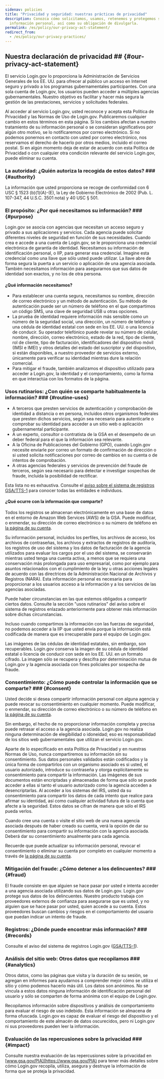 ```yaml
---
sidenav: policies
title: "Privacidad y seguridad: nuestras prácticas de privacidad"
description: Conozca cómo solicitamos, usamos, retenemos y protegemos su
  información personal, así como su obligación de divulgarla.
permalink: /es/policy/our-privacy-act-statement/
redirect_from:
  - /es/policy/our-privacy-practices/
---
```

## Nuestra declaración de privacidad ## {#our-privacy-act-statement}

El servicio Login.gov lo proporciona la Administración de Servicios Generales de los EE. UU. para ofrecer al público un acceso en Internet seguro y privado a los programas gubernamentales participantes. Con una sola cuenta de Login.gov, los usuarios pueden acceder a múltiples agencias gubernamentales. Nuestro objetivo es facilitar y hacer más segura la gestión de las prestaciones, servicios y solicitudes federales.

Al acceder al servicio Login.gov, usted reconoce y acepta esta Política de Privacidad y las Normas de Uso de Login.gov. Publicaremos cualquier cambio en estos términos en esta página. Si los cambios afectan a nuestro tratamiento de su información personal o se consideran significativos por algún otro motivo, se lo notificaremos por correo electrónico. Si no podemos ponernos en contacto con usted por correo electrónico, nos reservamos el derecho de hacerlo por otros medios, incluido el correo postal. Si en algún momento deja de estar de acuerdo con esta Política de Privacidad o con cualquier otra condición relevante del servicio Login.gov, puede eliminar su cuenta.

### La autoridad: ¿Quién autoriza la recogida de estos datos? ### {#authority}

La información que usted proporciona se recoge de conformidad con 6 USC § 1523 (b)(1)(A)-(E), la Ley de Gobierno Electrónico de 2002 (Pub. L. 107-347, 44 U.S.C. 3501 nota) y 40 USC § 501.

### El propósito: ¿Por qué necesitamos su información? ### {#purpose}

Login.gov se asocia con agencias que necesitan un acceso seguro y privado a sus aplicaciones y servicios. Cada agencia puede solicitar diferentes niveles de seguridad en función de sus necesidades. Cuando crea e accede a una cuenta de Login.gov, se le proporciona una credencial electrónica de garantía de identidad. Necesitamos su información de identificación personal, o IIP, para generar esa credencial. Imagine esta credencial como una llave que sólo usted puede utilizar. La llave abre de forma segura la puerta a un servicio o aplicación de una agencia asociada. También necesitamos información para asegurarnos que sus datos de identidad son exactos, y no los de otra persona.

#### ¿Qué información necesitamos?

* Para establecer una cuenta segura, necesitamos su nombre, dirección de correo electrónico y un método de autenticación. Su método de autenticación puede ser un número de teléfono en el que compartimos un código SMS, una clave de seguridad USB u otras opciones.
* La prueba de identidad requiere información más sensible como un número de la seguridad social, una dirección, un número de teléfono y una cédula de identidad estatal con sede en los EE. UU. o una licencia de conducir. Su operador telefónico puede revelar su número de celular, nombre, dirección, correo electrónico, estado de la red, tipo de cliente, rol de cliente, tipo de facturación, identificadores del dispositivo móvil (IMSI e IMEI) y otros detalles del estado del suscriptor y del dispositivo, si están disponibles, a nuestro proveedor de servicios externo, únicamente para verificar su identidad mientras dure la relación comercial.
* Para mitigar el fraude, también analizamos el dispositivo utilizado para acceder a Login.gov, la identidad y el comportamiento, como la forma en que interactúa con los formatos de la página.

### Usos rutinarios: ¿Con quién se comparte habitualmente la información? ### {#routine-uses}

* A terceros que presten servicios de autenticación y comprobación de identidad a distancia o en persona, incluidos otros organismos federales que presten dichos servicios, según sea necesario para autenticarle o comprobar su identidad para acceder a un sitio web o aplicación gubernamental participante.
* A un experto, consultor o contratista de la GSA en el desempeño de un deber federal para el que la información sea relevante.
* A la Oficina de Publicaciones del Gobierno (GPO), cuando Login.gov necesite enviarle por correo un formato de confirmación de dirección o si usted solicita notificaciones por correo de cambios en su cuenta o de intentos de comprobación.
* A otras agencias federales y servicios de prevención del fraude de terceros, según sea necesario para detectar e investigar sospechas de fraude, incluida la posibilidad de rectificar.

Esta lista no es exhaustiva. Consulte el [aviso sobre el sistema de registros GSA/TTS-1](https://www.federalregister.gov/documents/2022/11/21/2022-25420/privacy-act-of-1974-notice-of-a-modified-system-of-records) para conocer todas las entidades e individuos.

#### ¿Qué ocurre con la información que comparte?

Todos los registros se almacenan electrónicamente en una base de datos en el entorno de Amazon Web Services (AWS) de la GSA. Puede modificar, o enmendar, su dirección de correo electrónico o su número de teléfono en [la página de su cuenta](https://secure.login.gov/account).

Su información personal, incluidos los perfiles, los archivos de acceso, los archivos de contraseñas, los archivos y extractos de registros de auditoría, los registros de uso del sistema y los datos de facturación de la agencia utilizados para evaluar los cargos por el uso del sistema, se conservarán mientras usted tenga una cuenta activa, a menos que se requiera una conservación más prolongada para uso empresarial, como por ejemplo para asuntos relacionados con el cumplimiento de la ley u otras acciones legales de acuerdo con las directrices de la Administración Nacional de Archivos y Registros (NARA). Esta información personal es necesaria para proporcionar a los usuarios acceso a la información y a los servicios de las agencias asociadas.

Puede haber circunstancias en las que estemos obligados a compartir ciertos datos. Consulte la sección "usos rutinarios" del aviso sobre el sistema de registros enlazado anteriormente para obtener más información sobre dichas circunstancias.

Incluso cuando compartimos la información con las fuerzas de seguridad, no podemos acceder a la IIP que usted envía porque la información está codificada de manera que es irrecuperable para el equipo de Login.gov.

Las imágenes de las cédulas de identidad estatales, sin embargo, son recuperables. Login.gov conserva la imagen de su cédula de identidad estatal o licencia de conducir con sede en los EE. UU. en un formato cifrado. La imagen sólo se recupera y descifra por determinación mutua de Login.gov y la agencia asociada con fines policiales por sospecha de fraude.

### Consentimiento: ¿Cómo puede controlar la información que se comparte? ### {#consent}

Usted decide si desea compartir información personal con alguna agencia y puede revocar su consentimiento en cualquier momento. Puede modificar, o enmendar, su dirección de correo electrónico o su número de teléfono en [la página de su cuenta](https://secure.login.gov/account).

Sin embargo, el hecho de no proporcionar información completa y precisa puede retrasar el acceso a la agencia asociada. Login.gov no realiza ninguna determinación de elegibilidad o idoneidad; eso es responsabilidad de los sitios web gubernamentales que utilizan el servicio Login.gov.

Aparte de lo especificado en esta Política de Privacidad y en nuestras Normas de Uso, nunca compartiremos su información sin su consentimiento. Sus datos personales validados están codificados y la única forma de compartirlos con un organismo asociado es si usted, el usuario autorizado, introduce su contraseña y otorga explícitamente su consentimiento para compartir la información. Las imágenes de sus documentos están encriptadas y almacenadas de forma que sólo se puede acceder a ellas si tanto el usuario autorizado como la agencia acceden a desencriptarlas. Al acceder a los sistemas del IRS, usted da su consentimiento para compartir los datos de cada intento que realice para afirmar su identidad, así como cualquier actividad futura de la cuenta que afecte a la seguridad. Estos datos se cifran de manera que sólo el IRS pueda verlos.

Cuando cree una cuenta o visite el sitio web de una nueva agencia asociada después de haber creado su cuenta, verá la opción de dar su consentimiento para compartir su información con la agencia asociada. Deberá dar su consentimiento anualmente para cada agencia.

Recuerde que puede actualizar su información personal, revocar el consentimiento o eliminar su cuenta por completo en cualquier momento a través de [la página de su cuenta](https://secure.login.gov/account).

### Mitigación del fraude: ¿Cómo detener a los delincuentes? ### {#fraud}

El fraude consiste en que alguien se hace pasar por usted e intenta acceder a una agencia asociada utilizando sus datos de Login.gov. Login.gov protege sus datos de los delincuentes. Nuestro producto trabaja con proveedores externos de confianza para asegurarse que es usted, y no alguien que se hace pasar por usted, quien accede a su cuenta. Estos proveedores buscan cambios y riesgos en el comportamiento del usuario que puedan indicar un intento de fraude.

### Registros: ¿Dónde puede encontrar más información? ### {#records}

Consulte el aviso del sistema de registros Login.gov ([GSA/TTS–1](https://www.federalregister.gov/documents/2022/11/21/2022-25420/privacy-act-of-1974-notice-of-a-modified-system-of-records)).

### Análisis del sitio web: Otros datos que recopilamos ### {#analytics}

Otros datos, como las páginas que visita y la duración de su sesión, se agregan en informes para ayudarnos a comprender mejor cómo se utiliza el sitio y cómo podemos hacerlo más útil. Los datos son anónimos. No se vincula a estos datos ninguna información de identificación personal del usuario y sólo se comparten de forma anónima con el equipo de Login.gov.

Recopilamos información sobre dispositivos y análisis de comportamiento para evaluar el riesgo de uso indebido. Esta información se almacena de forma ofuscada. Login.gov es capaz de evaluar el riesgo del dispositivo y el comportamiento de este almacén de datos oscurecidos, pero ni Login.gov ni sus proveedores pueden leer la información.

### Evaluación de las repercusiones sobre la privacidad ### {#impact}

Consulte nuestra evaluación de las repercusiones sobre la privacidad en [www.gsa.gov/PIA](https://www.gsa.gov/PIA) para tener más detalles sobre cómo Login.gov recopila, utiliza, asegura y destruye la información de forma que se proteja la privacidad.
